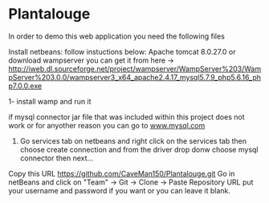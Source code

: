 # Plantalouge
In order to demo this web application you need the following files


Install netbeans:
follow instuctions below:
Apache tomcat 8.0.27.0 or download wampserver you can get it from here -> http://iweb.dl.sourceforge.net/project/wampserver/WampServer%203/WampServer%203.0.0/wampserver3_x64_apache2.4.17_mysql5.7.9_php5.6.16_php7.0.0.exe

1- install wamp and run it






if mysql connector jar file that was included within this project does not work or for anyother reason you can go to www.mysql.com 

1. Go services tab on netbeans and right click on the services tab then choose create connection and from the driver drop donw choose mysql connector then next...



Copy this URL https://github.com/CaveMan150/Plantalouge.git
Go in netBeans and click on "Team" -> Git -> Clone -> Paste Repository URL 
put your username and password if you want or you can leave it blank.


